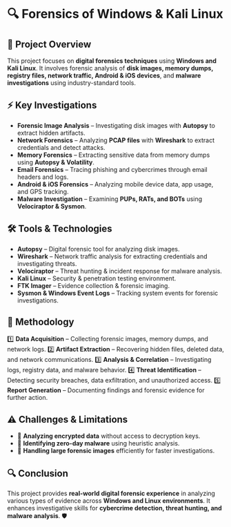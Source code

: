 # 🔍 Forensics of Windows & Kali Linux

## 📌 Project Overview
This project focuses on **digital forensics techniques** using **Windows and Kali Linux**. It involves forensic analysis of **disk images, memory dumps, registry files, network traffic, Android & iOS devices**, and **malware investigations** using industry-standard tools.

## ⚡ Key Investigations
- **Forensic Image Analysis** – Investigating disk images with **Autopsy** to extract hidden artifacts.
- **Network Forensics** – Analyzing **PCAP files** with **Wireshark** to extract credentials and detect attacks.
- **Memory Forensics** – Extracting sensitive data from memory dumps using **Autopsy & Volatility**.
- **Email Forensics** – Tracing phishing and cybercrimes through email headers and logs.
- **Android & iOS Forensics** – Analyzing mobile device data, app usage, and GPS tracking.
- **Malware Investigation** – Examining **PUPs, RATs, and BOTs** using **Velociraptor & Sysmon**.

## 🛠 Tools & Technologies
- **Autopsy** – Digital forensic tool for analyzing disk images.
- **Wireshark** – Network traffic analysis for extracting credentials and investigating threats.
- **Velociraptor** – Threat hunting & incident response for malware analysis.
- **Kali Linux** – Security & penetration testing environment.
- **FTK Imager** – Evidence collection & forensic imaging.
- **Sysmon & Windows Event Logs** – Tracking system events for forensic investigations.

## 📜 Methodology
1️⃣ **Data Acquisition** – Collecting forensic images, memory dumps, and network logs.
2️⃣ **Artifact Extraction** – Recovering hidden files, deleted data, and network communications.
3️⃣ **Analysis & Correlation** – Investigating logs, registry data, and malware behavior.
4️⃣ **Threat Identification** – Detecting security breaches, data exfiltration, and unauthorized access.
5️⃣ **Report Generation** – Documenting findings and forensic evidence for further action.

## ⚠️ Challenges & Limitations
- 🔹 **Analyzing encrypted data** without access to decryption keys.
- 🔹 **Identifying zero-day malware** using heuristic analysis.
- 🔹 **Handling large forensic images** efficiently for faster investigations.

## 🔍 Conclusion
This project provides **real-world digital forensic experience** in analyzing various types of evidence across **Windows and Linux environments**. It enhances investigative skills for **cybercrime detection, threat hunting, and malware analysis**. 🛡️

